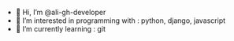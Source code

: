 - 👋 Hi, I’m @ali-gh-developer
- 👀 I’m interested in programming with :  python, django, javascript
- 🌱 I’m currently learning : git


<!---
ali-gh-developer/ali-gh-developer is a ✨ special ✨ repository because its `README.md` (this file) appears on your GitHub profile.
You can click the Preview link to take a look at your changes.
--->
